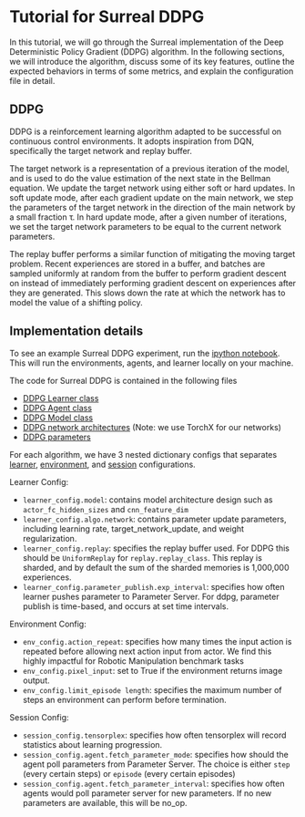 
# Tutorial for Surreal DDPG

In this tutorial, we will go through the Surreal implementation of the Deep Deterministic Policy Gradient (DDPG) algorithm. In the following sections, we will introduce the algorithm, discuss some of its key features, outline the expected behaviors in terms of some metrics, and explain the configuration file in detail.

## DDPG

DDPG is a reinforcement learning algorithm adapted to be successful on continuous control environments.  It adopts inspiration from DQN, specifically the target network and replay buffer.

The target network is a representation of a previous iteration of the model, and is used to do the value estimation of the next state in the Bellman equation. We update the target network using either soft or hard updates. In soft update mode, after each gradient update on the  main network, we step the parameters of the target network in the direction of the main network by a small fraction τ. In hard update mode, after a given number of iterations, we set the target network parameters to be equal to the current network parameters.

The replay buffer performs a similar function of mitigating the moving target problem.  Recent experiences are stored in a buffer, and batches are sampled uniformly at random from the buffer to perform gradient descent on instead of immediately performing gradient descent on experiences after they are generated.  This slows down the rate at which the network has to model the value of a shifting policy.

## Implementation details

To see an example Surreal DDPG experiment, run the [ipython notebook](../surreal/main/cluster_dashboard_symphony.ipynb). This will run the environments, agents, and learner locally on your machine.

The code for Surreal DDPG is contained in the following files
* [DDPG Learner class](../surreal/learner/ddpg.py)
* [DDPG Agent class](../surreal/agent/ddpg_agent.py)
* [DDPG Model class](../surreal/model/ddpg_net.py)
* [DDPG network architectures](../surreal/model/model_builders/builders.py) (Note: we use TorchX for our networks)
* [DDPG parameters](../surreal/main/ddpg_configs.py)

For each algorithm, we have 3 nested dictionary configs that separates [learner](../surreal/main/ddpg_configs.py#L20), [environment](../surreal/main/ddpg_configs.py), and [session](../surreal/main/ddpg_configs.py) configurations.

Learner Config:
* `learner_config.model`: contains model architecture design such as `actor_fc_hidden_sizes` and `cnn_feature_dim`
* `learner_config.algo.network`: contains parameter update parameters, including learning rate, target_network_update, and weight regularization.
* `learner_config.replay`: specifies the replay buffer used. For DDPG this should be `UniformReplay` for `replay.replay_class`. This replay is sharded, and by default the sum of the sharded memories is 1,000,000 experiences.
* `learner_config.parameter_publish.exp_interval`: specifies how often learner pushes parameter to Parameter Server. For ddpg, parameter publish is time-based, and occurs at set time intervals.

Environment Config:
* `env_config.action_repeat`: specifies how many times the input action is repeated before allowing next action input from actor. We find this highly impactful for Robotic Manipulation benchmark tasks
* `env_config.pixel_input`: set to True if the environment returns image output.
* `env_config.limit_episode length`: specifies the maximum number of steps an environment can perform before termination.

Session Config:
* `session_config.tensorplex`: specifies how often tensorplex will record statistics about learning progression.
* `session_config.agent.fetch_parameter_mode`: specifies how should the agent poll parameters from Parameter Server. The choice is either `step` (every certain steps) or `episode` (every certain episodes)
* `session_config.agent.fetch_parameter_interval`: specifies how often agents would poll parameter server for new parameters. If no new parameters are available, this will be no_op.
